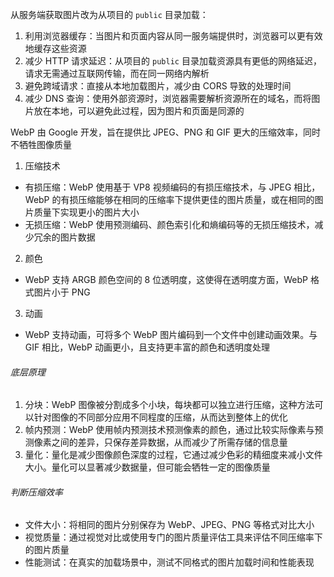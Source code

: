 从服务端获取图片改为从项目的 `public` 目录加载：

1. 利用浏览器缓存：当图片和页面内容从同一服务端提供时，浏览器可以更有效地缓存这些资源
2. 减少 HTTP 请求延迟：从项目的 `public` 目录加载资源具有更低的网络延迟，请求无需通过互联网传输，而在同一网络内解析
3. 避免跨域请求：直接从本地加载图片，减少由 CORS 导致的处理时间
4. 减少 DNS 查询：使用外部资源时，浏览器需要解析资源所在的域名，而将图片放在本地，可以避免此过程，因为图片和页面是同源的

WebP 由 Google 开发，旨在提供比 JPEG、PNG 和 GIF 更大的压缩效率，同时不牺牲图像质量

1. 压缩技术

- 有损压缩：WebP 使用基于 VP8 视频编码的有损压缩技术，与 JPEG 相比，WebP 的有损压缩能够在相同的压缩率下提供更佳的图片质量，或在相同的图片质量下实现更小的图片大小
- 无损压缩：WebP 使用预测编码、颜色索引化和熵编码等的无损压缩技术，减少冗余的图片数据

2. 颜色

- WebP 支持 ARGB 颜色空间的 8 位透明度，这使得在透明度方面，WebP 格式图片小于 PNG

3. 动画

- WebP 支持动画，可将多个 WebP 图片编码到一个文件中创建动画效果。与 GIF 相比，WebP 动画更小，且支持更丰富的颜色和透明度处理

###### 底层原理

1. 分块：WebP 图像被分割成多个小块，每块都可以独立进行压缩，这种方法可以针对图像的不同部分应用不同程度的压缩，从而达到整体上的优化
2. 帧内预测：WebP 使用帧内预测技术预测像素的颜色，通过比较实际像素与预测像素之间的差异，只保存差异数据，从而减少了所需存储的信息量
3. 量化：量化是减少图像颜色深度的过程，它通过减少色彩的精细度来减小文件大小。量化可以显著减少数据量，但可能会牺牲一定的图像质量

###### 判断压缩效率

- 文件大小：将相同的图片分别保存为 WebP、JPEG、PNG 等格式对比大小
- 视觉质量：通过视觉对比或使用专门的图片质量评估工具来评估不同压缩率下的图片质量
- 性能测试：在真实的加载场景中，测试不同格式的图片加载时间和性能表现

